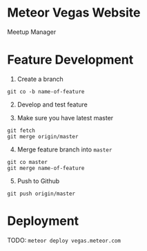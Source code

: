 Meteor Vegas Website
=======

Meetup Manager

# Feature Development

1. Create a branch

  ```
  git co -b name-of-feature
  ```

2. Develop and test feature

3. Make sure you have latest master

  ```
  git fetch
  git merge origin/master
  ```

4. Merge feature branch into `master`

  ```
  git co master
  git merge name-of-feature
  ```
5. Push to Github

  ```
  git push origin/master
  ```

# Deployment

TODO:
`meteor deploy vegas.meteor.com`
